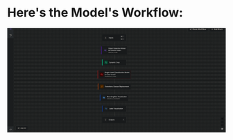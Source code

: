 # **Here's the Model's Workflow:**

![image alt](https://github.com/KraKEn-bit/ALTAIR_RECruiT/blob/main/Week-2/Images/Detect%20and%20Classify%20_%20Workflows%20-%20Google%20Chrome%2010_17_2025%2010_05_40%20PM.png)
